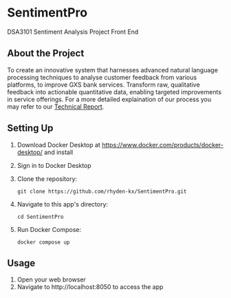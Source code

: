 # SentimentPro
DSA3101 Sentiment Analysis Project Front End

## About the Project

To create an innovative system that harnesses advanced natural language processing techniques to analyse customer feedback from various platforms, to improve GXS bank services. Transform raw, qualitative feedback into actionable quantitative data, enabling targeted improvements in service offerings. For a more detailed explaination of our process you may refer to our [Technical Report](https://docs.google.com/document/d/18U_5O1MlJ_fYsuw4uG6OP9G5r6AiaGz79PiHJDDFejc/edit?usp=sharing).

## Setting Up

1. Download Docker Desktop at https://www.docker.com/products/docker-desktop/ and install

2. Sign in to Docker Desktop

3. Clone the repository:
    ```shell script
    git clone https://github.com/rhyden-kx/SentimentPro.git
    ```

4. Navigate to this app's directory:
    ```shell script
    cd SentimentPro
    ```
   
5. Run Docker Compose:
    ```shell script
    docker compose up
    ```
   
## Usage

1. Open your web browser
2. Navigate to http://localhost:8050 to access the app

